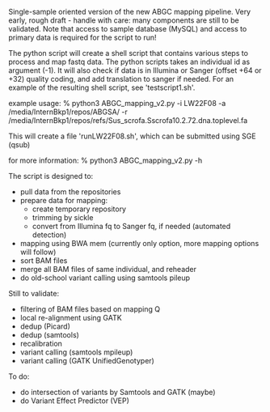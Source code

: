 Single-sample oriented version of the new ABGC mapping pipeline.
Very early, rough draft - handle with care: many components are still to be validated.
Note that access to sample database (MySQL) and access to primary data is required for the script to run!

The python script will create a shell script that contains various steps to process and map fastq data. The python scripts takes an individual id as argument (-1). It will also check if data is in Illumina or Sanger (offset +64 or +32) quality coding, and add translation to sanger if needed. For an example of the resulting shell script, see 'testscript1.sh'. 

example usage:
% python3 ABGC_mapping_v2.py -i LW22F08 -a /media/InternBkp1/repos/ABGSA/ -r /media/InternBkp1/repos/refs/Sus_scrofa.Sscrofa10.2.72.dna.toplevel.fa

This will create a file 'runLW22F08.sh', which can be submitted using SGE (qsub)

for more information:
% python3 ABGC_mapping_v2.py -h

The script is designed to:
- pull data from the repositories
- prepare data for mapping:
  * create temporary repository
  * trimming by sickle
  * convert from Illumina fq to Sanger fq, if needed (automated detection)
- mapping using BWA mem (currently only option, more mapping options will follow)
- sort BAM files
- merge all BAM files of same individual, and reheader
- do old-school variant calling using samtools pileup

Still to validate:
  * filtering of BAM files based on mapping Q
  * local re-alignment using GATK
  * dedup (Picard)
  * dedup (samtools)
  * recalibration
  * variant calling (samtools mpileup)
  * variant calling (GATK UnifiedGenotyper)

To do:
  * do intersection of variants by Samtools and GATK (maybe)
  * do Variant Effect Predictor (VEP)


